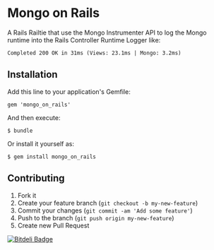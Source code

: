 # Mongo on Rails

A Rails Railtie that use the Mongo Instrumenter API to log the Mongo runtime into the Rails Controller Runtime Logger like:

    Completed 200 OK in 31ms (Views: 23.1ms | Mongo: 3.2ms)

## Installation

Add this line to your application's Gemfile:

    gem 'mongo_on_rails'

And then execute:

    $ bundle

Or install it yourself as:

    $ gem install mongo_on_rails

## Contributing

1. Fork it
2. Create your feature branch (`git checkout -b my-new-feature`)
3. Commit your changes (`git commit -am 'Add some feature'`)
4. Push to the branch (`git push origin my-new-feature`)
5. Create new Pull Request


[![Bitdeli Badge](https://d2weczhvl823v0.cloudfront.net/timoschilling/mongo_on_rails/trend.png)](https://bitdeli.com/free "Bitdeli Badge")

